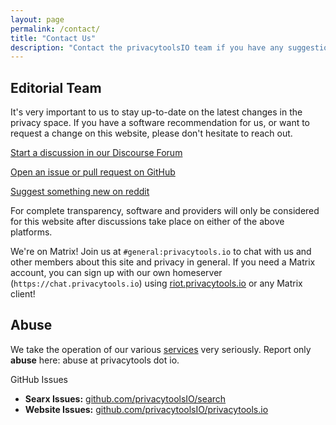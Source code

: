 ```yaml
---
layout: page
permalink: /contact/
title: "Contact Us"
description: "Contact the privacytoolsIO team if you have any suggestions or are experiencing any issues."
---
```


## Editorial Team

It's very important to us to stay up-to-date on the latest changes in the privacy space. If you have a software recommendation for us, or want to request a change on this website, please don't hesitate to reach out.

[<i class="fab fa-discourse fa-lg fa-fw"></i> Start a discussion in our Discourse Forum](https://forum.privacytools.io/)

[<i class="fab fa-github fa-lg fa-fw"></i> Open an issue or pull request on GitHub](https://github.com/privacytoolsIO/privacytools.io/issues)

[<i class="fab fa-reddit fa-lg fa-fw"></i> Suggest something new on reddit](https://www.reddit.com/r/privacytoolsIO/)

For complete transparency, software and providers will only be considered for this website after discussions take place on either of the above platforms.

We're on Matrix! Join us at `#general:privacytools.io` to chat with us and other members about this site and privacy in general. If you need a Matrix account, you can sign up with our own homeserver (`https://chat.privacytools.io`) using [riot.privacytools.io](https://riot.privacytools.io/) or any Matrix client!

## Abuse

We take the operation of our various [services](/services/) very seriously. Report only <strong>abuse</strong> here: abuse at privacytools dot io.

<div class="row">
  <div class="col-12">
    <div class="card mb-4">
      <div class="card-header">
        GitHub Issues
      </div>
      <ul class="list-group list-group-flush">
        <li class="list-group-item"><strong>Searx Issues:</strong> <a href="https://github.com/privacytoolsIO/search">github.com/privacytoolsIO/search</a></li>
        <li class="list-group-item"><strong>Website Issues:</strong> <a href="https://github.com/privacytoolsIO/privacytools.io">github.com/privacytoolsIO/privacytools.io</a></li>
      </ul>
    </div>
  </div>
</div>
